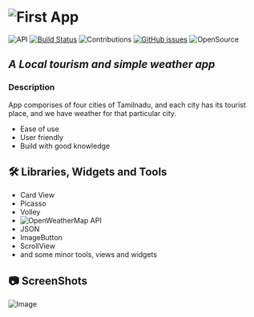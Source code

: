 # ![First App]((https://github.com/SrinivasanJayakumarr/First-App/tree/master))

![API](https://img.shields.io/badge/API-23%2B-brightgreen.svg?style=flat) [![Build Status](https://travis-ci.org/joemccann/dillinger.svg?branch=master)](https://travis-ci.org/joemccann/dillinger) ![Contributions](https://img.shields.io/badge/contributions-welcome-brightgreen.svg?style=flat) [![GitHub issues](https://img.shields.io/github/issues/SrinivasanJayakumarr/First-App)](https://github.com/SrinivasanJayakumarr/First-App/issues) ![OpenSource](https://img.shields.io/badge/OpenSource-YES-brightgreen)

## _A Local tourism and simple weather app_


### Description

App comporises of four cities of Tamilnadu, and each city has its tourist place,
and we have weather for that particular city.

- Ease of use
- User friendly
- Build with  good knowledge

## :hammer_and_wrench: Libraries, Widgets and Tools

- Card View
- Picasso
- Volley
- ![OpenWeatherMap API](https://openweathermap.org/api)
- JSON
- ImageButton
- ScrollView
- and some minor tools, views and widgets

## :camera: ScreenShots

![Image](https://github.com/SrinivasanJayakumarr/First-App/OutPut/master/Screenshot_20210304-161655.png?raw=true)
